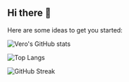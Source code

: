 ## Hi there 👋

Here are some ideas to get you started:

![Vero's GitHub stats](https://github-readme-stats.vercel.app/api?username=verozaskia&show_icons=true&theme=tokyonight)

![Top Langs](https://github-readme-stats.vercel.app/api/top-langs/?username=verozaskia&layout=pie&theme=tokyonight)

![GitHub Streak](https://github-readme-streak-stats.herokuapp.com/?user=verozaskia&theme=tokyonight)
